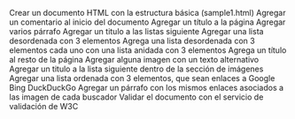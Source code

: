 Crear un documento HTML con la estructura básica (sample1.html)
Agregar un comentario al inicio del documento
Agregar un título a la página
Agregar varios párrafo
Agregar un titulo a las listas siguiente
Agregar una lista desordenada con 3 elementos
Agrega una lista desordenada con 3 elementos cada uno con una lista anidada con 3 elementos
Agrega un título al resto de la página
Agregar alguna imagen con un texto alternativo
Agregar un titulo a la lista siguiente dentro de la sección de imágenes
Agregar una lista ordenada con 3 elementos, que sean enlaces a
Google
Bing
DuckDuckGo
Agregar un párrafo con los mismos enlaces asociados a las imagen de cada buscador
Validar el documento con el servicio de validación de W3C
